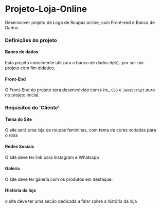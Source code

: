 # Projeto-Loja-Online
Desenvolver projeto de Loga de Roupas online, com Front-end e Banco de Dados.
### Definições do projeto
#### Banco de dados
Esta projeto inicialmente utilizara o banco de dados `MySQL` por ser um projeto com fim didatico.
#### Front-End
O Front-End do projeto será desenvolvido com `HTML`, `CSS` e `JavaScript` puro no projeto inicial.
### Requisitos do 'Cliente'
#### Tema do Site
O site será uma loja de roupas femininas, com tema de cores voltadas para o rosa
#### Redes Sociais
O site deve ter link para Instagram e Whatsapp
#### Galeria 
O site deve ter galeria com os produtos em destaque.
#### História da loja
o site deve ter uma seção dedicada a falar sobre a história da loja

